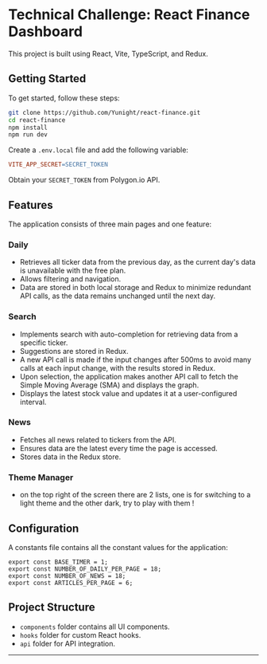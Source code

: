 
# Technical Challenge: React Finance Dashboard

This project is built using React, Vite, TypeScript, and Redux. 

## Getting Started

To get started, follow these steps:

```bash
git clone https://github.com/Yunight/react-finance.git 
cd react-finance 
npm install 
npm run dev
```

Create a `.env.local` file and add the following variable:

```makefile
VITE_APP_SECRET=SECRET_TOKEN
```

Obtain your `SECRET_TOKEN` from Polygon.io API. 

## Features

The application consists of three main pages and one feature:

### Daily

- Retrieves all ticker data from the previous day, as the current day's data is unavailable with the free plan.
- Allows filtering and navigation.
- Data are stored in both local storage and Redux to minimize redundant API calls, as the data remains unchanged until the next day.

### Search

- Implements search with auto-completion for retrieving data from a specific ticker.
- Suggestions are stored in Redux.
- A new API call is made if the input changes after 500ms to avoid many calls at each input change, with the results stored in Redux.
- Upon selection, the application makes another API call to fetch the Simple Moving Average (SMA) and displays the graph.
- Displays the latest stock value and updates it at a user-configured interval.

### News

- Fetches all news related to tickers from the API.
- Ensures data are the latest every time the page is accessed.
- Stores data in the Redux store.

### Theme Manager

- on the top right of the screen there are 2 lists, one is for switching to a light theme and the other dark, try to play with them !

## Configuration

A constants file contains all the constant values for the application:

```arduino
export const BASE_TIMER = 1; 
export const NUMBER_OF_DAILY_PER_PAGE = 18; 
export const NUMBER_OF_NEWS = 18; 
export const ARTICLES_PER_PAGE = 6;
```

## Project Structure

- `components` folder contains all UI components.
- `hooks` folder for custom React hooks.
- `api` folder for API integration.

---
